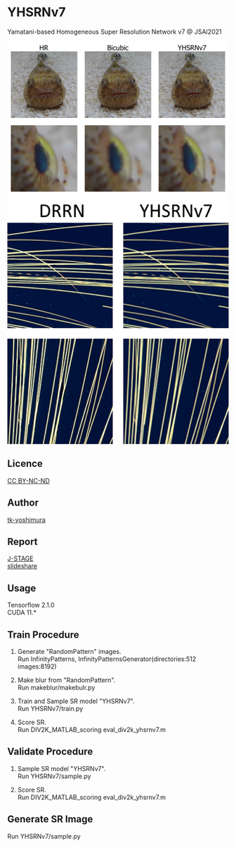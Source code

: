 # YHSRNv7
 Yamatani-based Homogeneous Super Resolution Network v7 @ JSAI2021
 
![fish](https://github.com/tk-yoshimura/JSAI2021_YHSRNv7/blob/main/images/fish.svg)  
![fireworks](https://github.com/tk-yoshimura/JSAI2021_YHSRNv7/blob/main/images/fireworks.png)

## Licence
[CC BY-NC-ND](https://github.com/tk-yoshimura/JSAI2021_YHSRNv7/blob/main/LICENSE)

## Author
[tk-yoshimura](https://github.com/tk-yoshimura)

## Report
[J-STAGE](https://www.jstage.jst.go.jp/article/pjsai/JSAI2021/0/JSAI2021_4G2GS2k05/_article/-char/ja/)  
[slideshare](https://www.slideshare.net/TakumaYoshimura2/jsai2021-4g2gs2k05-yamatani-activation)

## Usage
Tensorflow 2.1.0  
CUDA 11.*

## Train Procedure

1. Generate "RandomPattern" images.  
Run InfinityPatterns, InfinityPatternsGenerator(directories:512 images:8192)

2. Make blur from "RandomPattern".  
Run makeblur/makebulr.py

3. Train and Sample SR model "YHSRNv7".  
Run YHSRNv7/train.py

4. Score SR.  
Run DIV2K\_MATLAB\_scoring eval_div2k_yhsrnv7.m

## Validate Procedure

1. Sample SR model "YHSRNv7".  
Run YHSRNv7/sample.py

2. Score SR.  
Run DIV2K\_MATLAB\_scoring eval_div2k_yhsrnv7.m

## Generate SR Image

Run YHSRNv7/sample.py
